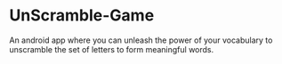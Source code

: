 # UnScramble-Game
An android app where you can unleash the power of your vocabulary to unscramble the set of letters to form meaningful words.
